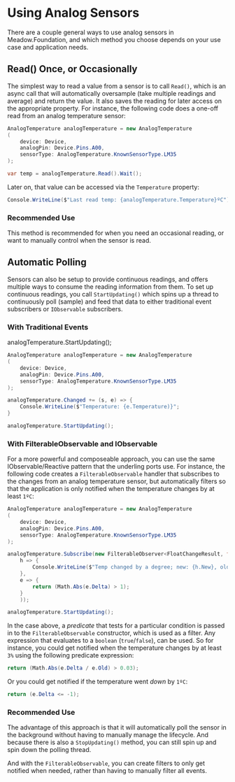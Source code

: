# Using Analog Sensors

There are a couple general ways to use analog sensors in Meadow.Foundation, and which method you choose depends on your use case and application needs.

## Read() Once, or Occasionally

The simplest way to read a value from a sensor is to call `Read()`, which is an async call that will automatically oversample (take multiple readings and average) and return the value. It also saves the reading for later access on the appropriate property. For instance, the following code does a one-off read from an analog temperature sensor:

```csharp
AnalogTemperature analogTemperature = new AnalogTemperature
(
    device: Device,
    analogPin: Device.Pins.A00,
    sensorType: AnalogTemperature.KnownSensorType.LM35
);

var temp = analogTemperature.Read().Wait();
```

Later on, that value can be accessed via the `Temperature` property:

```csharp
Console.WriteLine($"Last read temp: {analogTemperature.Temperature}ºC");
```

### Recommended Use

This method is recommended for when you need an occasional reading, or want to manually control when the sensor is read.

## Automatic Polling

Sensors can also be setup to provide continuous readings, and offers multiple ways to consume the reading information from them. To set up continuous readings, you call `StartUpdating()` which spins up a thread to continuously poll (sample) and feed that data to either traditional event subscribers or `IObservable` subscribers.

### With Traditional Events



analogTemperature.StartUpdating();

```csharp
AnalogTemperature analogTemperature = new AnalogTemperature
(
    device: Device,
    analogPin: Device.Pins.A00,
    sensorType: AnalogTemperature.KnownSensorType.LM35
);

analogTemperature.Changed += (s, e) => {
	Console.WriteLine($"Temperature: {e.Temperature)}";
}

analogTemperature.StartUpdating();
```

### With FilterableObservable and IObservable

For a more powerful and composeable approach, you can use the same IObservable/Reactive pattern that the underling ports use. For instance, the following code creates a `FilterableObservable` handler that subscribes to the changes from an analog temperature sensor, but automatically filters so that the application is only notified when the temperature changes by at least `1ºC`:

```csharp
AnalogTemperature analogTemperature = new AnalogTemperature
(
    device: Device,
    analogPin: Device.Pins.A00,
    sensorType: AnalogTemperature.KnownSensorType.LM35
);

analogTemperature.Subscribe(new FilterableObserver<FloatChangeResult, float>(
    h => {
        Console.WriteLine($"Temp changed by a degree; new: {h.New}, old: {h.Old}");
    },
    e => {
        return (Math.Abs(e.Delta) > 1);
    }
    ));

analogTemperature.StartUpdating();
```

In the case above, a _predicate_ that tests for a particular condition is passed in to the `FilterableObservable` constructor, which is used as a filter. Any expression that evaluates to a `boolean` (`true`/`false`), can be used. So for instance, you could get notified when the temperature changes by at least `3%` using the following predicate expression:

```csharp
return (Math.Abs(e.Delta / e.Old) > 0.03);
```

Or you could get notified if the temperature went _down_ by `1ºC`:

```csharp
return (e.Delta <= -1);
```

### Recommended Use

The advantage of this approach is that it will automatically poll the sensor in the background without having to manually manage the lifecycle. And because there is also a `StopUpdating()` method, you can still spin up and spin down the polling thread.

And with the `FilterableObservable`, you can create filters to only get notified when needed, rather than having to manually filter all events. 

